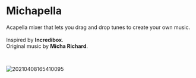 # Michapella
Acapella mixer that lets you drag and drop tunes to create your own music. 
<br>
<br>
Inspired by **Incredibox**. 
<br>
Original music by **Micha Richard**.

<br>

![20210408165410095](https://user-images.githubusercontent.com/77321721/114007721-c4872780-988b-11eb-8fb1-e6c6ac092d47.gif)

